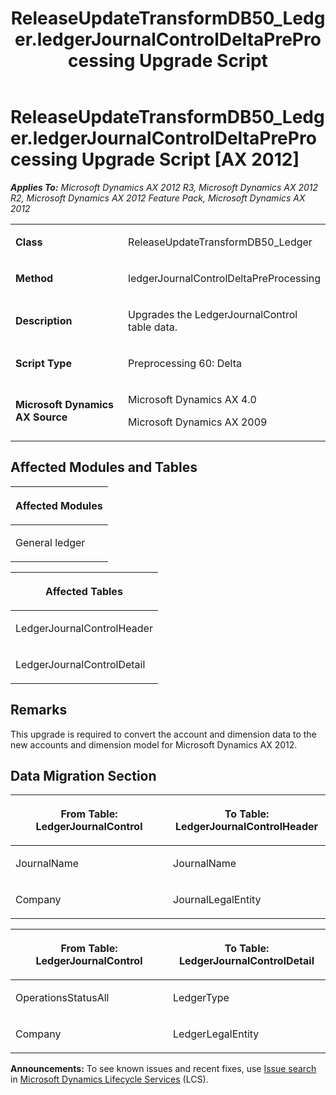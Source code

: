﻿---
title: ReleaseUpdateTransformDB50_Ledger.ledgerJournalControlDeltaPreProcessing Upgrade Script
TOCTitle: ReleaseUpdateTransformDB50_Ledger.ledgerJournalControlDeltaPreProcessing Upgrade Script
ms:assetid: c207f467-e263-29ed-c710-b731e3acd727
ms:mtpsurl: https://msdn.microsoft.com/en-us/library/JJ686804(v=AX.60)
ms:contentKeyID: 49711001
ms.date: 05/18/2015
mtps_version: v=AX.60
---

# ReleaseUpdateTransformDB50\_Ledger.ledgerJournalControlDeltaPreProcessing Upgrade Script [AX 2012]


_**Applies To:** Microsoft Dynamics AX 2012 R3, Microsoft Dynamics AX 2012 R2, Microsoft Dynamics AX 2012 Feature Pack, Microsoft Dynamics AX 2012_

<table>
<colgroup>
<col style="width: 50%" />
<col style="width: 50%" />
</colgroup>
<tbody>
<tr class="odd">
<td><p><strong>Class</strong></p></td>
<td><p>ReleaseUpdateTransformDB50_Ledger</p></td>
</tr>
<tr class="even">
<td><p><strong>Method</strong></p></td>
<td><p>ledgerJournalControlDeltaPreProcessing</p></td>
</tr>
<tr class="odd">
<td><p><strong>Description</strong></p></td>
<td><p>Upgrades the LedgerJournalControl table data.</p></td>
</tr>
<tr class="even">
<td><p><strong>Script Type</strong></p></td>
<td><p>Preprocessing 60: Delta</p></td>
</tr>
<tr class="odd">
<td><p><strong>Microsoft Dynamics AX Source</strong></p></td>
<td><p>Microsoft Dynamics AX 4.0</p>
<p>Microsoft Dynamics AX 2009</p></td>
</tr>
</tbody>
</table>


## Affected Modules and Tables

<table>
<colgroup>
<col style="width: 100%" />
</colgroup>
<thead>
<tr class="header">
<th><p>Affected Modules</p></th>
</tr>
</thead>
<tbody>
<tr class="odd">
<td><p>General ledger</p></td>
</tr>
</tbody>
</table>


<table>
<colgroup>
<col style="width: 100%" />
</colgroup>
<thead>
<tr class="header">
<th><p>Affected Tables</p></th>
</tr>
</thead>
<tbody>
<tr class="odd">
<td><p>LedgerJournalControlHeader</p></td>
</tr>
<tr class="even">
<td><p>LedgerJournalControlDetail</p></td>
</tr>
</tbody>
</table>


## Remarks

This upgrade is required to convert the account and dimension data to the new accounts and dimension model for Microsoft Dynamics AX 2012.

## Data Migration Section

<table>
<colgroup>
<col style="width: 50%" />
<col style="width: 50%" />
</colgroup>
<thead>
<tr class="header">
<th><p>From Table: LedgerJournalControl</p></th>
<th><p>To Table: LedgerJournalControlHeader</p></th>
</tr>
</thead>
<tbody>
<tr class="odd">
<td><p>JournalName</p></td>
<td><p>JournalName</p></td>
</tr>
<tr class="even">
<td><p>Company</p></td>
<td><p>JournalLegalEntity</p></td>
</tr>
</tbody>
</table>


<table>
<colgroup>
<col style="width: 50%" />
<col style="width: 50%" />
</colgroup>
<thead>
<tr class="header">
<th><p>From Table: LedgerJournalControl</p></th>
<th><p>To Table: LedgerJournalControlDetail</p></th>
</tr>
</thead>
<tbody>
<tr class="odd">
<td><p>OperationsStatusAll</p></td>
<td><p>LedgerType</p></td>
</tr>
<tr class="even">
<td><p>Company</p></td>
<td><p>LedgerLegalEntity</p></td>
</tr>
</tbody>
</table>

  
**Announcements:** To see known issues and recent fixes, use [Issue search](http://go.microsoft.com/fwlink/?linkid=389258) in [Microsoft Dynamics Lifecycle Services](http://go.microsoft.com/fwlink/?linkid=306505) (LCS).

